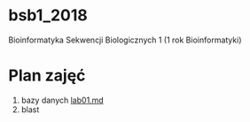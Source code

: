 # bsb1_2018
Bioinformatyka Sekwencji Biologicznych 1 (1 rok Bioinformatyki)

# Plan zajęć

1. bazy danych [lab01.md](./lab01.md)
2. blast
